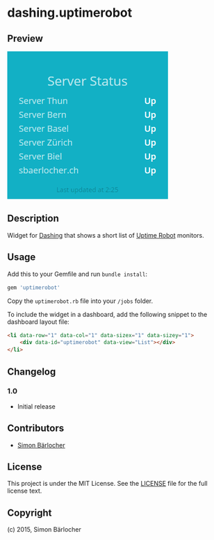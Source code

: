 # dashing.uptimerobot

## Preview
![](https://github.com/sbaerlocher/dashing.uptimerobot/blob/master/uptimerobot.png)

## Description

Widget for [Dashing](http://dashing.io/) that shows a short list of [Uptime Robot](http://uptimerobot.com/) monitors.

## Usage

Add this to your Gemfile and run `bundle install`:
```bash
gem 'uptimerobot'
```

Copy the `uptimerobot.rb` file into your `/jobs` folder.

To include the widget in a dashboard, add the following snippet to the dashboard layout file:

```html
<li data-row="1" data-col="1" data-sizex="1" data-sizey="1">
    <div data-id="uptimerobot" data-view="List"></div>
</li>
```

## Changelog

### 1.0

* Initial release
 
## Contributors

* [Simon Bärlocher](https://sbaerlocher.ch)
 
## License

This project is under the MIT License. See the [LICENSE](https://sbaerlo.ch/licence) file for the full license text.

## Copyright

(c) 2015, Simon Bärlocher
